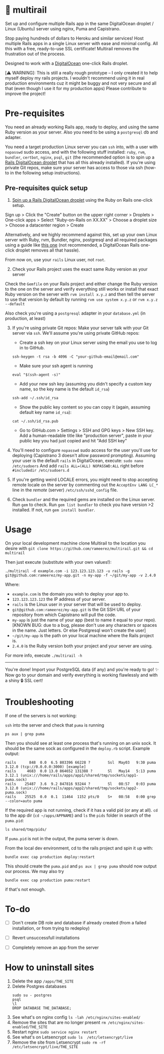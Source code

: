 # 🚝 multirail

Set up and configure multiple Rails app in the same DigitalOcean droplet / Linux (Ubuntu) server using nginx, Puma and Capistrano.

Stop paying hundreds of dollars to Heroku and similar services! Host multiple Rails apps in a single Linux server with ease and minimal config. All this with a free, ready-to-use SSL certificate! Multirail removes the frustration out of the process.

Designed to work with a [DigitalOcean](https://m.do.co/c/b6d95cc978e4) one-click Rails droplet.

[⚠️ WARNING]: This is still a really rough prototype – I only created it to help myself deploy my rails projects. I wouldn't recommend using it in real production environments cuz it might be buggy and not very secure and all that (even though I use it for my production apps) Please contribute to improve the project!

# Pre-requisites

You need an already working Rails app, ready to deploy, and using the same Ruby version as your server. Also you need to be using a `postgresql` db and adapter.

You need a target production Linux server you can `ssh` into, with a user with `nopasswd` sudo access, and with the following stuff installed: `ruby`, `rvm`, `bundler`, `certbot`, `nginx`, `psql`, `git` (the recommended option is to spin up a [Rails DigitalOcean droplet](https://m.do.co/c/b6d95cc978e4) that has all this already installed). If you're using private Git repos, make sure your server has access to those via ssh (how-to in the following setup instructions).

## Pre-requisites quick setup

1. [Spin up a Rails DigitalOcean droplet](https://m.do.co/c/b6d95cc978e4) using the Ruby on Rails one-click setup.

Sign up > Click the "Create" button on the upper right corner > Droplets > One-click apps > Select "Ruby-on-Rails on XX.XX" > Choose a droplet size > Choose a datacenter region > Create

Alternatively, and we highly recommend against this, set up your own Linux server with Ruby, rvm, Bundler, nginx, postgresql and all required packages using a guide like [this one](https://gorails.com/deploy/ubuntu/18.04) (not recommended, a DigitalOcean Rails one-click droplet removes all that hassle).

From now on, use your `rails` Linux user, not `root`.

2. Check your Rails project uses the exact same Ruby version as your server

Check the `Gemfile` on your Rails project and either change the Ruby version to the one on the server and verify everything still works or install that exact Ruby version on the server with `rvm install x.y.z` and then tell the server to use that version by default by running `rvm use system x.y.z` or `rvm x.y.z --default`

Also check you're using a `postgresql` adapter in your `database.yml` (in production, at least)

3. If you're using private Git repos: Make your server talk with your Git server via `ssh`. We'll assume you're using private GitHub repos:

   - Create a ssh key on your Linux server using the email you use to log in to GitHub.

   `ssh-keygen -t rsa -b 4096 -C "your-github-email@email.com"`

   - Make sure your ssh agent is running

   `eval "$(ssh-agent -s)"`

   - Add your new ssh key (assuming you didn't specify a custom key name, so the key name is the default `id_rsa`)

   `ssh-add ~/.ssh/id_rsa`

   - Show the public key content so you can copy it (again, assuming default key name `id_rsa`):

   `cat ~/.ssh/id_rsa.pub`

   - Go to GitHub.com > Settings > SSH and GPG keys > New SSH key. Add a human-readable title like "production server", paste in your public key you had just copied and hit "Add SSH key"

4. You'll need to configure `nopasswd` sudo access for the user you'll use for deploying (Capistrano 3 doesn't allow password prompting). Assuming your user is the default `rails` in DigitalOcean, execute:
   `sudo nano /etc/sudoers`
   And add `rails ALL=(ALL) NOPASSWD:ALL` right before `#includedir /etc/sudoers.d`

5. If you're getting weird LOCALE errors, you might need to stop accepting remote locale on the server by commenting out the `AcceptEnv LANG LC_*` line in the _remote_ (server) `/etc/ssh/sshd_config` file.

6. Check `bundler` and the required gems are installed on the Linux server. Run `gem` to check. Run `gem list bundler` to check you have version >2 installed. If not, run `gem install bundler`.

# Usage

On your local development machine clone Multirail to the location you desire with `git clone https://github.com/rameerez/multirail.git && cd multirail`

Then just execute (substitute with your own values!):

```
./multirail -d example.com -i 123.123.123.123 -u rails -g git@github.com:rameerez/my-app.git -n my-app -f ~/git/my-app -v 2.4.0
```

Where:

- `example.com` is the domain you wish to deploy your app to.
- `123.123.123.123` the IP address of your server.
- `rails` is the Linux user in your server that will be used to deploy.
- `git@github.com:rameerez/my-app.git` is the Git SSH URL of your repository from which Capistrano will pull the code.
- `my-app` is just the name of your app (best to name it equal to your repo). [KNOWN BUG: due to a bug, please don't use any characters or spaces in the name. Just letters. Or else Postgresql won't create the user]
- `~/git/my-app` is the path on your local machine where the Rails project is.
- `2.4.0` is the Ruby version both your project and your server are using.

For more info, execute `./multirail -h`

---

You're done! Import your PostgreSQL data (if any) and you're ready to go! ✨ Now go to your domain and verify everything is working flawlessly and with a shiny 🔒 SSL cert!

# Troubleshooting

If one of the servers is not working:

`ssh` into the server and check that `puma` is running

```
ps aux | grep puma
```

Then you should see at least one process that's running on an unix sock. It should be the same sock as configured in the `deploy.rb` script. Example output:

```
rails      848  0.0  6.5 803396 66228 ?        Ssl  May03   9:30 puma 3.12.0 (tcp://0.0.0.0:3000) [example]
rails     4683  0.0 13.0 864652 131388 ?       Sl   May14   5:13 puma 3.12.1 (unix:///home/rails/apps/app1/shared/tmp/sockets/app1-puma.sock)
rails    25487  3.6  9.2 847816 93244 ?        Sl   08:57   0:03 puma 3.12.0 (unix:///home/rails/apps/app2/shared/tmp/sockets/app2-puma.sock)
rails    25525  0.0  0.1  11464  1152 pts/0    S+   08:58   0:00 grep --color=auto puma
```

If the required app is not running, check if it has a valid pid (or any at all). `cd` to the app dir (`cd ~/apps/APPNAME`) and `ls` the `pids` folder in search of the `puma.pid`:

```
ls shared/tmp/pids/
```

If `puma.pid` is not in the output, the puma server is down.

From the local dev environment, cd to the rails project and spin it up with:

```
bundle exec cap production deploy:restart
```

This should create the `puma.pid` and `ps aux | grep puma` should now output our process. We may also try

```
bundle exec cap production puma:restart
```

if that's not enough.

# To-do

- [ ] Don't create DB role and database if already created (from a failed installation, or from trying to redeploy)
- [ ] Revert unsuccessfull installations
- [ ] Completely remove an app from the server


# How to uninstall sites

 1. Delete the app `/apps/THE_SITE`
 2. Delete Postgres databases
      ```
      sudo su - postgres
      psql
      \l
      DROP DATABASE THE_DATABASE;
      ```
 3. See what's on nginx config `ls -lah /etc/nginx/sites-enabled/`
 4. Remove the sites that are no longer present `rm /etc/nginx/sites-enabled/THE_SITE`
 5. Restart nginx `sudo service nginx restart`
 6. See what's on Letsencrypt `sudo ls  /etc/letsencrypt/live`
 7. Remove the site from Letsencrypt `sudo rm -rf  /etc/letsencrypt/live/THE_SITE`